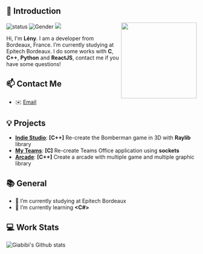 ## 👋 Introduction

<img align='right' src='https://avatars.githubusercontent.com/u/72017846?v=4' width='200"'>

![status](https://img.shields.io/badge/status-up-brightgreen) ![Gender](https://img.shields.io/badge/gender-%F0%9F%A4%B5-lightgrey) ![](https://visitor-badge.glitch.me/badge?page_id=github.com/Giabibi)

Hi, I'm **Lény**. I am a developer from Bordeaux, France. I’m currently studying at Epitech Bordeaux.
I do some works with **C**, **C++**, **Python** and **ReactJS**, contact me if you have some questions!

## 📫 Contact Me

- ✉️ [Email](mailto:leny.wilhelm@epitech.eu)
<!--
 | 💬 [Issue](https://github.com/Giabibi/just-readme/issues/me) Me about everything!
-->

## 💡 Projects

- [**Indie Studio**](https://github.com/EpitechPromo2025/B-YEP-400-BDX-4-1-indiestudio-owen.welte): **[C++]** Re-create the Bomberman game in 3D with **Raylib** library
- [**My Teams**](https://github.com/EpitechPromo2025/B-NWP-400-BDX-4-1-myteams-leny.wilhelm): **[C]** Re-create Teams Office application using **sockets**
- [**Arcade**](https://github.com/EpitechPromo2025/B-OOP-400-BDX-4-1-arcade-louison.kalifa): **[C++]** Create a arcade with multiple game and multiple graphic library

## 📚 General

- 🔭 I’m currently studying at Epitech Bordeaux
- 🌱 I’m currently learning **<C#>**

## 💻 Work Stats

![Giabibi's Github stats](https://github-readme-stats.vercel.app/api?username=Giabibi&show_icons=true)
